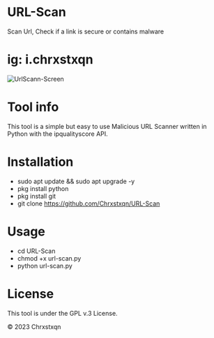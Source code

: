 # URL-Scan
Scan Url, Check if a link is secure or contains malware

# ig: i.chrxstxqn

![UrlScann-Screen](https://github.com/Chrxstxqn/URL-Scan/assets/137430908/1f00c05b-8698-4696-a9d0-b52f3ac84260)

# Tool info
This tool is a simple but easy to use Malicious URL Scanner written in Python with the ipqualityscore API.

# Installation
* sudo apt update && sudo apt upgrade -y 
* pkg install python
* pkg install git
* git clone https://github.com/Chrxstxqn/URL-Scan

# Usage
* cd URL-Scan
* chmod +x url-scan.py
* python url-scan.py

# License
This tool is under the GPL v.3 License.

© 2023 Chrxstxqn




